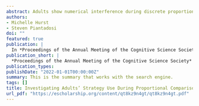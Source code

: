 ```yaml
---
abstract: Adults show numerical interference during discrete proportional reasoning. Although children’s similar errors are attributed to incorrect counting strategies, it is unlikely that adults use a counting strategy. We investigate two behavioral phenomena of proportional reasoning, numerical interference errors and holistic ratio-dependent responding, and use a Bayesian model-based approach to test whether these behavioral patterns can be explained by adults’ differential use of numerator comparison versus proportion comparison strategies. We find evidence of numerator interference and holistic ratio dependent responding for both discrete (i.e., individual dots) and continuous (i.e., undivided pie charts) proportions, but numerical interference is stronger for discrete stimuli. Importantly, adults’ continuous proportion comparisons were best captured by a proportion strategy, whereas discrete proportion comparisons showed a mixed pattern, with a slight preference for a numerator strategy. These findings provide insight into the mechanisms underlying proportional reasoning and provide a novel model-based approach for investigating strategy use.
authors:
- Michelle Hurst
- Steven Piantadosi
doi: ""
featured: true
publication: |
  In *Proceedings of the Annual Meeting of the Cognitive Science Society*
publication_short: |
  *Proceedings of the Annual Meeting of the Cognitive Science Society*
publication_types: 
publishDate: "2022-01-01T00:00:00Z"
summary: This is the summary that works with the search engine.
tags: []
title: Investigating Adults’ Strategy Use During Proportional Comparison
url_pdf: "https://escholarship.org/content/qt8kz9n4gt/qt8kz9n4gt.pdf"
---
```

